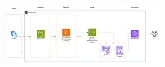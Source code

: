 ![](https://github.com/DonnaDia/aws-data-solutions-architect-portfolio/blob/060b15d999658a283a70c8c39996708bd5eea7dc/simple%20project.jpeg?raw=true)
